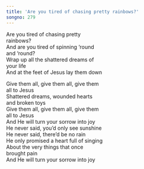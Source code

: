 ```yaml
---  
title: 'Are you tired of chasing pretty rainbows?'  
songno: 279  
---  
```

Are you tired of chasing pretty  
rainbows?  
And are you tired of spinning ‘round  
and ‘round?  
Wrap up all the shattered dreams of  
your life  
And at the feet of Jesus lay them down  
  
Give them all, give them all, give them  
all to Jesus  
Shattered dreams, wounded hearts  
and broken toys  
Give them all, give them all, give them  
all to Jesus  
And He will turn your sorrow into joy  
He never said, you’d only see sunshine  
He never said, there’d be no rain  
He only promised a heart full of singing  
About the very things that once  
brought pain  
And He will turn your sorrow into joy  
